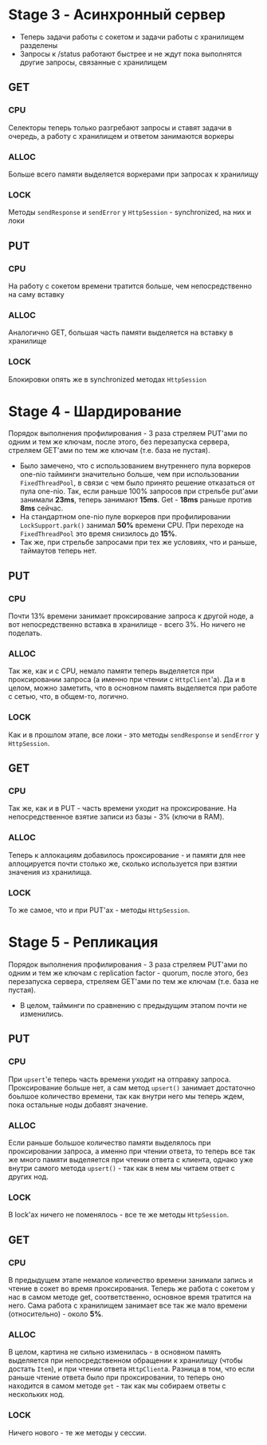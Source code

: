 # Stage 3 - Асинхронный сервер
* Теперь задачи работы с сокетом и задачи работы с хранилищем разделены
* Запросы к /status работают быстрее и не ждут пока выполнятся другие запросы, связанные с хранилищем

## GET
### CPU
Селекторы теперь только разгребают запросы и ставят задачи в очередь, а работу с хранилищем и ответом занимаются воркеры
### ALLOC
Больше всего памяти выделяется воркерами при запросах к хранилищу
### LOCK
Методы `sendResponse` и `sendError` у `HttpSession` - synchronized, на них и локи

## PUT
### CPU
На работу с сокетом времени тратится больше, чем непосредственно на саму вставку
### ALLOC
Аналогично GET, большая часть памяти выделяется на вставку в хранилище
### LOCK
Блокировки опять же в synchronized методах `HttpSession`

# Stage 4 - Шардирование
Порядок выполнения профилирования - 3 раза стреляем PUT'ами по одним и тем же ключам, после этого, без перезапуска сервера, стреляем GET'ами по тем же ключам (т.е. база не пустая).
* Было замечено, что с использованием внутреннего пула воркеров one-nio тайминги значительно больше, чем при использовании `FixedThreadPool`, в связи с чем было принято решение отказаться от пула one-nio. Так, если раньше 100% запросов при стрельбе put'ами занимали **23ms**, теперь занимают **15ms**. Get - **18ms** раньше против **8ms** сейчас.  
* На стандартном one-nio пуле воркеров при профилировании `LockSupport.park()` занимал **50%** времени CPU. При переходе на `FixedThreadPool` это время снизилось до **15%**.
* Так же, при стрельбе запросами при тех же условиях, что и раньше, таймаутов теперь нет.
## PUT
### CPU
Почти 13% времени занимает проксирование запроса к другой ноде, а вот непосредственно вставка в хранилище - всего 3%. Но ничего не поделать. 
### ALLOC
Так же, как и с CPU, немало памяти теперь выделяется при проксировании запроса (а именно при чтении с `HttpClient`'а). Да и в целом, можно заметить, что в основном память выделяется при работе с сетью, что, в общем-то, логично.
### LOCK
Как и в прошлом этапе, все локи - это методы `sendResponse` и `sendError` у `HttpSession`.
## GET
### CPU
Так же, как и в PUT - часть времени уходит на проксирование. На непосредственное взятие записи из базы - 3% (ключи в RAM).
### ALLOC
Теперь к аллокациям добавилось проксирование - и памяти для нее аллоцируется почти столько же, сколько используется при взятии значения из хранилища.
### LOCK
То же самое, что и при PUT'ах - методы `HttpSession`.

# Stage 5 - Репликация
Порядок выполнения профилирования - 3 раза стреляем PUT'ами по одним и тем же ключам с replication factor - quorum, после этого, без перезапуска сервера, стреляем GET'ами по тем же ключам (т.е. база не пустая).
* В целом, тайминги по сравнению с предыдущим этапом почти не изменились.
## PUT
### CPU
При `upsert`'е теперь часть времени уходит на отправку запроса. Проксирование больше нет, а сам метод `upsert()` занимает достаточно боьлшое количество времени, так как внутри него мы теперь ждем, пока остальные ноды добавят значение.
### ALLOC
Если раньше большое количество памяти выделялось при проксировании запроса, а именно при чтении ответа, то теперь все так же много памяти выделяется при чтении ответа с клиента, однако уже внутри самого метода `upsert()` - так как в нем мы читаем ответ с других нод.
### LOCK
В lock'ах ничего не поменялось - все те же методы `HttpSession`.
## GET
### CPU
В предыдущем этапе немалое количество времени занимали запись и чтение в сокет во время проксирования. Теперь же работа с сокетом у нас в самом методе get, соответственно, основное время тратится на него. Сама работа с хранилищем занимает все так же мало времени (относительно) - около **5%**.
### ALLOC
В целом, картина не сильно изменилась - в основном память выделяется при непосредственном обращении к хранилищу (чтобы достать `Item`), и при чтении ответа `HttpClient`а. Разница в том, что если раньше чтение ответа было при проксировании, то теперь оно находится в самом методе `get` - так как мы собираем ответы с нескольких нод.
### LOCK
Ничего нового - те же методы у сессии.